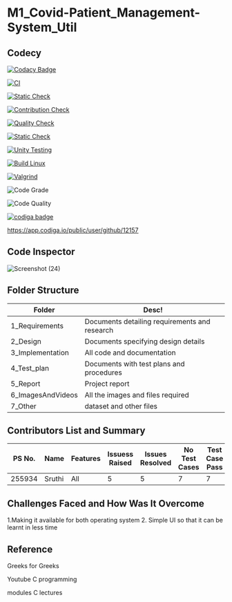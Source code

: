 # M1_Covid-Patient_Management-System_Util

## Codecy
[![Codacy Badge](https://app.codacy.com/project/badge/Grade/3902039a25af4d399b3267f3bb514c11)](https://www.codacy.com/gh/12157/M1_Covid-Management-System_Util/dashboard?utm_source=github.com&amp;utm_medium=referral&amp;utm_content=12157/M1_Covid-Management-System_Util&amp;utm_campaign=Badge_Grade)



[![CI](https://github.com/12157/M1-Covid-Patient_Management-System_Util/actions/workflows/main.yml/badge.svg)](https://github.com/12157/M1-Covid-Patient_Management-System_Util/actions/workflows/main.yml)


[![Static Check](https://github.com/12157/M1-Covid-Patient_Management-System_Util/actions/workflows/Static.yml/badge.svg)](https://github.com/12157/M1-Covid-Patient_Management-System_Util/actions/workflows/Static.yml)

[![Contribution Check](https://github.com/12157/M1-Covid-Patient_Management-System_Util/actions/workflows/Contribution.yml/badge.svg)](https://github.com/12157/M1-Covid-Patient_Management-System_Util/actions/workflows/Contribution.yml)

[![Quality Check](https://github.com/12157/M1-Covid-Patient_Management-System_Util/actions/workflows/Quality.yml/badge.svg)](https://github.com/12157/M1-Covid-Patient_Management-System_Util/actions/workflows/Quality.yml)

[![Static Check](https://github.com/12157/M1-Covid-Patient_Management-System_Util/actions/workflows/Static.yml/badge.svg)](https://github.com/12157/M1-Covid-Patient_Management-System_Util/actions/workflows/Static.yml)

[![Unity Testing](https://github.com/12157/M1-Covid-Patient_Management-System_Util/actions/workflows/Unity.yml/badge.svg)](https://github.com/12157/M1-Covid-Patient_Management-System_Util/actions/workflows/Unity.yml)

[![Build Linux](https://github.com/12157/M1-Covid-Patient_Management-System_Util/actions/workflows/Build.yml/badge.svg)](https://github.com/12157/M1-Covid-Patient_Management-System_Util/actions/workflows/Build.yml)

[![Valgrind](https://github.com/12157/M1-Covid-Patient_Management-System_Util/actions/workflows/Valgrind.yml/badge.svg)](https://github.com/12157/M1-Covid-Patient_Management-System_Util/actions/workflows/Valgrind.yml)

![Code Grade](https://api.codiga.io/project/31487/status/svg)

![Code Quality](https://api.codiga.io/project/31487/score/svg)

<a href="https://app.codiga.io/public/user/github/12157">
   <img src="https://api.codiga.io/public/badge/user/github/12157?style=light" alt="codiga badge" />
</a>

https://app.codiga.io/public/user/github/12157

## Code Inspector

![Screenshot (24)](https://user-images.githubusercontent.com/62583721/156139293-1b9a34ea-fdbd-4a4b-a020-d065b2808517.png)

## Folder Structure
| Folder|	Desc!
|---| ----|
| 1_Requirements|	Documents detailing requirements and research|
| 2_Design |	Documents specifying design details|
| 3_Implementation |	All code and documentation|
| 4_Test_plan |	Documents with test plans and procedures|
| 5_Report |	Project report|
| 6_ImagesAndVideos	| All the images and files required|
| 7_Other |	dataset and other files|

## Contributors List and Summary
| PS No.|	Name |	Features |	Issuess Raised |	Issues Resolved	| No Test Cases	| Test Case Pass|
|---| ---- | -------| -------| -----| ----|---|
|255934|	Sruthi|	All |	5	| 5	| 7	| 7|

## Challenges Faced and How Was It Overcome
1.Making it available for both operating system 
2. Simple UI so that it can be learnt in less time

## Reference

Greeks for Greeks

Youtube C programming

modules C lectures
